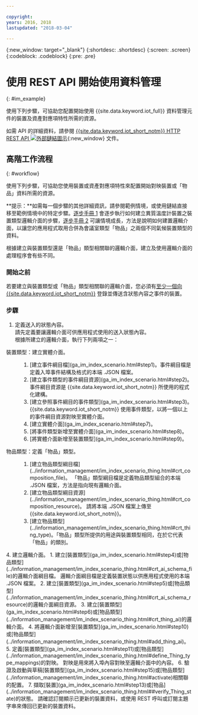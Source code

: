 ```yaml
---

copyright:
years: 2016, 2018
lastupdated: "2018-03-04"

---
```


{:new_window: target="\_blank"}
{:shortdesc: .shortdesc}
{:screen: .screen}
{:codeblock: .codeblock}
{:pre: .pre}

# 使用 REST API 開始使用資料管理
{: #im_example}

使用下列步驟，可協助您配置開始使用 {{site.data.keyword.iot_full}} 資料管理元件的裝置及資產對應項特性所需的資源。

如需 API 的詳細資料，請參閱 [{{site.data.keyword.iot_short_notm}} HTTP REST API ![外部鏈結圖示](../../../icons/launch-glyph.svg "外部鏈結圖示")](https://docs.internetofthings.ibmcloud.com/apis/swagger/v0002/state-mgmt.html){:new_window} 文件。


## 高階工作流程
{: #workflow}

使用下列步驟，可協助您使用裝置或資產對應項特性來配置開始對映裝置或「物品」資料所需的資源。

**提示：**如需每一個步驟的其他詳細資訊，請參閱範例情境，或使用鏈結直接移至範例情境中的特定步驟。[逐步手冊 1](ga_im_index_scenario.html#scenario) 會逐步執行如何建立異質溫度計裝置之裝置類型邏輯介面的步驟，[逐步手冊 2](../information_management/im_index_scenario_thing.html#scenario) 可讓情境成長，方法是說明如何建置邏輯介面，以讓您的應用程式取用合併為會議室類型「物品」之兩個不同氣候裝置類型的資料。

根據建立與裝置類型還是「物品」類型相關聯的邏輯介面，建立及使用邏輯介面的處理程序會有些不同。

### 開始之前
若要建立與裝置類型或「物品」類型相關聯的邏輯介面，您必須有[至少一個向 {{site.data.keyword.iot_short_notm}}](ga_im_index_scenario.html#step14) 登錄並傳送含狀態內容之事件的裝置。  


### 步驟

1. 	定義送入的狀態內容。  
請先定義要讓邏輯介面可供應用程式使用的送入狀態內容。  
根據所建立的邏輯介面，執行下列兩項之一：
<dl>
<dt>裝置類型：建立實體介面。</dt>
<dd>
<ol>
<li>[建立事件綱目檔](ga_im_index_scenario.html#step1)。事件綱目檔是定義入埠事件結構及格式的本端 .JSON 檔案。<li>[建立事件類型的事件綱目資源](ga_im_index_scenario.html#step2)。事件綱目資源是 {{site.data.keyword.iot_short_notm}} 所使用的程式化建構。
<li>[建立參照事件綱目的事件類型](ga_im_index_scenario.html#step3)。{{site.data.keyword.iot_short_notm}} 使用事件類型，以將一個以上的事件綱目資源對映至實體介面。
<li>[建立實體介面](ga_im_index_scenario.html#step7)。
<li>[將事件類型新增至實體介面](ga_im_index_scenario.html#step8)。
<li>[將實體介面新增至裝置類型](ga_im_index_scenario.html#step9)。
</ol>
</dd>
<dt>物品類型：定義「物品」類型。</dt>
<dd>
<ol>
<li>[建立物品類型綱目檔](../information_management/im_index_scenario_thing.html#crt_composition_file)。  
「物品」類型綱目檔是定義物品類型組合的本端 .JSON 檔案，方法是指向現有邏輯介面。
<li>[建立物品類型綱目資源](../information_management/im_index_scenario_thing.html#crt_composition_resource)。  
請將本端 .JSON 檔案上傳至 {{site.data.keyword.iot_short_notm}}。
<li>[建立物品類型](../information_management/im_index_scenario_thing.html#crt_thing_type)。「物品」類型所提供的用途與裝置類型相同，在於它代表「物品」的類別。
</ol>
</dd>
</dl>
4. 	建立邏輯介面。
 1. 	建立[裝置類型](ga_im_index_scenario.html#step4)或[物品類型](../information_management/im_index_scenario_thing.html#crt_ai_schema_file)的邏輯介面綱目檔。  
邏輯介面綱目檔是定義裝置狀態以供應用程式使用的本端 .JSON 檔案。
 2. 	建立[裝置類型](ga_im_index_scenario.html#step5)或[物品類型](../information_management/im_index_scenario_thing.html#crt_ai_schema_resource)的邏輯介面綱目資源。
 3.	建立[裝置類型](ga_im_index_scenario.html#step6)或[物品類型](../information_management/im_index_scenario_thing.html#crt_thing_ai)的邏輯介面。
 4.	將邏輯介面新增至[裝置類型](ga_im_index_scenario.html#step10)或[物品類型](../information_management/im_index_scenario_thing.html#add_thing_ai)。
5. 	定義[裝置類型](ga_im_index_scenario.html#step11)或[物品類型](../information_management/im_index_scenario_thing.html#define_Thing_type_mappings)的對映。   
對映是用來將入埠內容對映至邏輯介面中的內容。  
6. 	驗證及啟動與草稿[裝置類型](ga_im_index_scenario.html#step15)或[物品類型](../information_management/im_index_scenario_thing.html#activate)相關聯的配置。
7. 	擷取[裝置](ga_im_index_scenario.html#step13)或[物品](../information_management/im_index_scenario_thing.html##verify_Thing_state)的狀態。  
請確認訂閱顯示已更新的裝置資料，或使用 REST 呼叫或訂閱主題字串來傳回已更新的裝置資料。  



